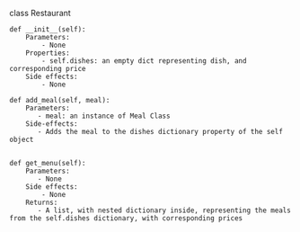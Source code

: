 class Restaurant

    def __init__(self):
        Parameters:
            - None
        Properties:
            - self.dishes: an empty dict representing dish, and corresponding price 
        Side effects:
            - None

    def add_meal(self, meal):
        Parameters:
           - meal: an instance of Meal Class
        Side-effects:
           - Adds the meal to the dishes dictionary property of the self object
      

    def get_menu(self):
        Parameters:
           - None
        Side effects:
            - None
        Returns:
           - A list, with nested dictionary inside, representing the meals from the self.dishes dictionary, with corresponding prices

